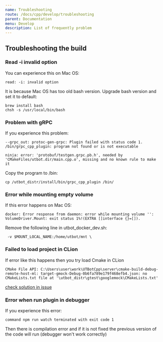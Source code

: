 ```yaml
---
name: Troubleshooting
route: /docs/cpp/develop/troubleshooting
parent: Documentation
menu: Develop
description: List of frequently problem
---
```


## Troubleshooting the build

### Read -i invalid option

You can experience this on Mac OS:

```shell
read: -i: invalid option
```

It is because Mac OS has too old bash version. Upgrade bash version and set it to default:

```shell
brew install bash
chsh -s /usr/local/bin/bash
```

### Problem with gRPC

If you experience this problem:

```shell
--grpc_out: protoc-gen-grpc: Plugin failed with status code 1.
/bin/grpc_cpp_plugin: program not found or is not executable
```

```shell
ninja: error: 'protobuf/testgen.grpc.pb.h', needed by 'CMakeFiles/utbot.dir/main.cpp.o', missing and no known rule to make it
```

Copy the program to /bin:

```shell
cp /utbot_distr/install/bin/grpc_cpp_plugin /bin/
```

### Error while mounting empty volume

If this error happens on Mac OS:

```shell
docker: Error response from daemon: error while mounting volume '': VolumeDriver.Mount: exit status 1%!(EXTRA []interface {}=[]).
```

Remove the following line in utbot_docker_dev.sh:

```shell
 -v $MOUNT_LOCAL_NAME:/home/utbot/mnt \
```

### Failed to load project in CLion

If error like this happens then you try load Cmake in CLion

```
CMake File API: C:\Users\user\work\UTBotCpp\server\cmake-build-debug-remote-host-ml: target-gmock-Debug-0b6fa789e179f468efb4.json: no CMakeLists.txt file at '\utbot_distr\gtest\googlemock\CMakeLists.txt'
```

[check solution in issue](https://youtrack.jetbrains.com/issue/CPP-27998#focus=Comments-27-5697854.0-0)

### Error when run plugin in debugger

If you experience this error:

```shell
command npm run watch terminated with exit code 1
```

Then there is compilation error and if it is not fixed the previous version of the code will run (debugger won't work
correctly)